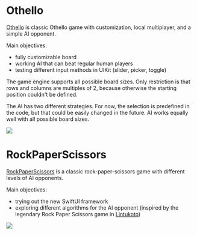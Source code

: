 # Othello

[Othello](https://github.com/KrohnicDev/Othello) is classic Othello game with customization, local multiplayer, and a simple AI opponent.

Main objectives:
- fully customizable board
- working AI that can beat regular human players
- testing different input methods in UIKit (slider, picker, toggle)

The game engine supports all possible board sizes. Only restriction is that rows and columns are multiples of 2, because otherwise the starting position couldn't be defined.

The AI has two different strategies. For now, the selection is predefined in the code, but that could be easily changed in the future. AI works equally well with all possible board sizes.

![](othello.gif)

# RockPaperScissors
[RockPaperScissors](https://github.com/KrohnicDev/RockPaperScissors) is a classic rock-paper-scissors game with different levels of AI opponents. 

Main objectives:
- trying out the new SwiftUI framework
- exploring different algorithms for the AI opponent (inspired by the legendary Rock Paper Scissors game in [Lintukoto](http://www.lintukoto.net/viihde/kps/index.php?valinta=3))

![](rockpaperscissors.gif)
